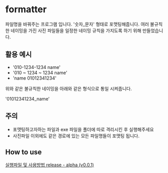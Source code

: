 # formatter
파일명을 바꿔주는 프로그램 입니다. '숫자_문자' 형태로 포맷팅해줍니다.
여러 불규칙한 네이밍을 가진 사진 파일들을 일정한 네이밍 규칙을 가지도록 하기 위해 만들었습니다. 

활용 예시
---
- '010-1234-1234 name'
- '010 ~ 1234 ~ 1234 name'
- 'name 01012341234'

위와 같은 불규칙한 네이밍을 아래와 같은 형식으로 통일 시켜줍니다. 

'01012341234_name'

주의 
---
- 포맷팅하고자하는 파일과 exe 파일을 폴더에 따로 격리시킨 후 실행해주세요
- 사진파일 이외에도 같은 경로에 있는 모든 파일명들이 포맷팅 됩니다. 

How to use
---
<a href = 'https://github.com/zxcv5595/formatter/releases/tag/v0.0.1' > 실행파일 및 사용방법 release - alpha (v0.0.1)</a> 
